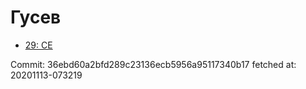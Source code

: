 # Гусев
- [29: CE](29.md)

Commit: 36ebd60a2bfd289c23136ecb5956a95117340b17
 fetched at: 20201113-073219
